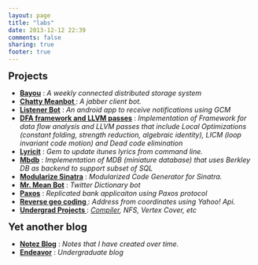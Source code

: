 ```yaml
---
layout: page
title: "labs"
date: 2013-12-12 22:39
comments: false
sharing: true
footer: true
---
```


<p><i class="fa fa-coffee fa-5x"> </i> <b style="font-size: 20px;"> Projects </b></p>

<ul class="fa-ul">
<li><i class="fa-li fa fa-twitter"></i> <a href="https://github.com/goyalankit/bayou"><strong>Bayou</strong></a> : <i>  A weekly connected distributed storage system </i> </li>
<li><i class="fa-li fa fa-comment-o"></i> <a href="https://github.com/goyalankit/chatty-meanbot/"><strong> Chatty Meanbot </strong></a> : <i> A jabber client bot. </i> </li>
<li><i class="fa-li fa fa-android"></i> <a href="http://github.com/goyalankit/listenerbot"><strong>Listener Bot</strong></a> : <i> An android app to receive notifications using GCM </i> </li>
<li><i class="fa-li fa fa-android"></i> <a href="http://github.com/goyalankit/compilers-and-llvm"><strong>DFA framework and LLVM passes</strong></a> : <i> Implementation of Framework for data flow analysis and LLVM passes that include Local Optimizations (constant folding, strength reduction, algebraic identity), LICM (loop invariant code motion) and Dead code elimination </i> </li>
<li><i class="fa-li fa fa-book"></i> <a href="http://github.com/goyalankit/lyricit"><strong>Lyricit</strong></a> : <i> Gem to update itunes lyrics from command line. </i> </li>
<li><i class="fa-li fa fa-book"></i> <a href="http://github.com/goyalankit/mbdb"><strong>Mbdb</strong></a> : <i> Implementation of MDB (miniature database) that uses Berkley DB as backend to support subset of SQL </i> </li>
<li><i class="fa-li fa fa-book"></i> <a href="http://modularize-sinatra.goyalankit.com/"><strong>Modularize Sinatra</strong></a> : <i> Modularized Code Generator for Sinatra. </i> </li>
<li><i class="fa-li fa fa-twitter"></i> <a href="https://github.com/goyalankit/themeanbot"><strong>Mr. Mean Bot</strong></a> : <i> Twitter Dictionary bot </i> </li>
<li><i class="fa-li fa fa-twitter"></i> <a href="https://github.com/goyalankit/paxos"><strong>Paxos</strong></a> : <i>  Replicated bank applicaiton using Paxos protocol  </i> </li>
<li><i class="fa-li fa fa-location-arrow"></i> <a href="https://github.com/goyalankit/reverse-geo-coding"><strong> Reverse geo coding </strong></a> : <i> Address from coordinates using Yahoo! Api. </i> </li>


<li><i class="fa-li fa fa-desktop"></i><a href="https://sites.google.com/a/iitj.ac.in/ankit/Downloads"> <strong> Undergrad Projects </strong></a> : <i> <a href="http://github.com/goyalankit/Sub-Java-Compiler">Compiler</a>, NFS, Vertex Cover, etc </i> </li>

</ul>

<p><i class="fa fa-pencil-square-o fa-5x"> </i> <b style="font-size: 20px;">Yet another blog </b></p>
<ul class="fa-ul">
<li><i class="fa-li fa fa-bullhorn"></i> <a
href="http://goyalankit.com/notez/"><strong>Notez Blog</strong></a> : <i> Notes that I have created over time. </i> </li>
<li><i class="fa-li fa fa-bullhorn"></i> <a href="http://blog.goyalankit.com/"><strong>Endeavor</strong></a> : <i> Undergraduate blog </i> </li>

</ul>

